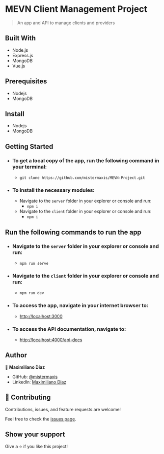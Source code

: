 # MEVN Client Management Project

> An app and API to manage clients and providers

## Built With

- Node.js
- Express.js
- MongoDB
- Vue.js

## Prerequisites

- Nodejs
- MongoDB

## Install

- Nodejs
- MongoDB

## Getting Started

- ### To get a local copy of the app, run the following command in your terminal:
    - `git clone https://github.com/mistermaxis/MEVN-Project.git`
- ### To install the necessary modules:
    - Navigate to the `server` folder in your explorer or console and run:
      - `npm i`
    - Navigate to the `client` folder in your explorer or console and run:
      - `npm i`

## Run the following commands to run the app

- ### Navigate to the `server` folder in your explorer or console and run:
  - `npm run serve`
- ### Navigate to the `client` folder in your explorer or console and run:
  - `npm run dev`
- ### To access the app, navigate in your internet browser to:

  - [http://localhost:3000](http://localhost:3000)

- ### To access the API documentation, navigate to:

  - [http://localhost:4000/api-docs](http://localhost:4000/api-docs)


## Author

👤 **Maximiliano Diaz**

- GitHub: [@mistermaxis](https://github.com/mistermaxis)
- LinkedIn: [Maximiliano Diaz](https://www.linkedin.com/in/mistermaxis/)

## 🤝 Contributing

Contributions, issues, and feature requests are welcome!

Feel free to check the [issues page](../../issues/).

## Show your support

Give a ⭐️ if you like this project!